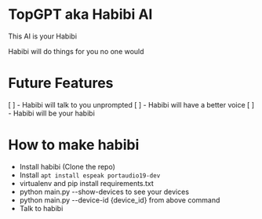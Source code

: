 # TopGPT aka Habibi AI

This AI is your Habibi

Habibi will do things for you no one would

# Future Features

[ ] - Habibi will talk to you unprompted
[ ] - Habibi will have a better voice
[ ] - Habibi will be your habibi

# How to make habibi 

* Install habibi (Clone the repo)
* Install `apt install espeak portaudio19-dev`
* virtualenv and pip install requirements.txt
* python main.py --show-devices to see your devices
* python main.py --device-id {device_id} from above command
* Talk to habibi
